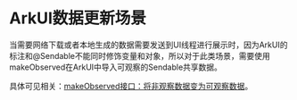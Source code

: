 # ArkUI数据更新场景

当需要网络下载或者本地生成的数据需要发送到UI线程进行展示时，因为ArkUI的标注和\@Sendable不能同时修饰变量和对象，所以对于此类场景，需要使用makeObserved在ArkUI中导入可观察的Sendable共享数据。

具体可见相关：[makeObserved接口：将非观察数据变为可观察数据](../quick-start/arkts-new-makeObserved.md)。

